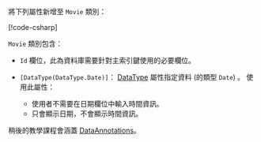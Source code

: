 將下列屬性新增至 `Movie` 類別：

[!code-csharp[](~/tutorials/first-mvc-app/start-mvc/sample/MvcMovie22/Models/Movie.cs?name=snippet1)]

`Movie` 類別包含：

* `Id` 欄位，此為資料庫需要針對主索引鍵使用的必要欄位。
* `[DataType(DataType.Date)]`： [DataType](/dotnet/api/microsoft.aspnetcore.mvc.dataannotations.internal.datatypeattributeadapter) 屬性指定資料 (的類型 `Date`) 。 使用此屬性：

  * 使用者不需要在日期欄位中輸入時間資訊。
  * 只會顯示日期，不會顯示時間資訊。

稍後的教學課程會涵蓋 [DataAnnotations](/dotnet/api/system.componentmodel.dataannotations)。